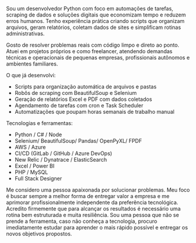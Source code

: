 Sou um desenvolvedor Python com foco em automações de tarefas, scraping de dados e soluções digitais que economizam tempo e reduzem erros humanos. Tenho experiência prática criando scripts que organizam arquivos, geram relatórios, coletam dados de sites e simplificam rotinas administrativas.

Gosto de resolver problemas reais com código limpo e direto ao ponto. Atuei em projetos próprios e como freelancer, atendendo demandas técnicas e operacionais de pequenas empresas, profissionais autônomos e ambientes familiares.

O que já desenvolvi:
- Scripts para organização automática de arquivos e pastas
- Robôs de scraping com BeautifulSoup e Selenium
- Geração de relatórios Excel e PDF com dados coletados
- Agendamento de tarefas com cron e Task Scheduler
- Automatizações que poupam horas semanais de trabalho manual

Tecnologias e ferramentas:
- Python / C# / Node 
- Selenium/ BeautifulSoup/ Pandas/ OpenPyXL/ FPDF 
- AWS / Azure
- CI/CD (GitLab / GitHub / Azure DevOps)
- New Relic / Dynatrace / ElasticSearch
- Excel / Power BI 
- PHP / MySQL
- Full Stack Designer

Me considero uma pessoa apaixonada por solucionar problemas. Meu foco é buscar sempre a melhor forma de entregar valor a empresa e me aprimorar profissionalmente independente da preferência tecnológica. Acredito firmemente que para alcançar os resultados é necessário uma rotina bem estruturada e muita resiliência. Sou uma pessoa que não se prende a ferramenta, caso não conheça a tecnologia, procuro imediatamente estudar para aprender o mais rápido possível e entregar os novos objetivos propostos.
